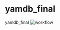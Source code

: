 # yamdb_final
yamdb_final
![workflow](https://github.com/dvkonstantinov/yamdb_final/actions/workflows/yamdb_workflow/badge.svg)